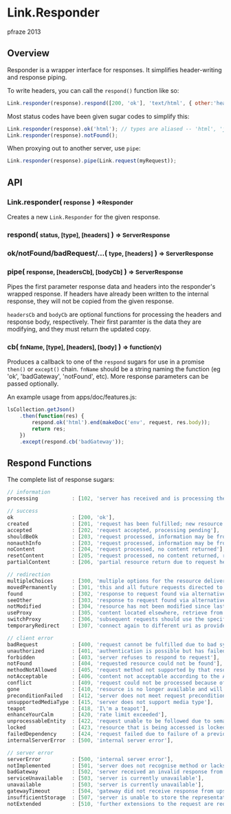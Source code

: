 Link.Responder
==============

pfraze 2013


## Overview

Responder is a wrapper interface for responses. It simplifies header-writing and response piping.

To write headers, you can call the `respond()` function like so:

```javascript
Link.responder(response).respond([200, 'ok'], 'text/html', { other:'headers' })
```

Most status codes have been given sugar codes to simplify this:

```javascript
Link.responder(response).ok('html'); // types are aliased -- 'html', 'json', 'xml'
Link.responder(response).notFound();
```

When proxying out to another server, use `pipe`:

```javascript
Link.responder(response).pipe(Link.request(myRequest));
```


## API

### Link.responder( <small>response</small> ) <small>=>Responder</small>

Creates a new `Link.Responder` for the given response.

### respond( <small>status, [type], [headers]</small> ) <small>=> ServerResponse</small>

### ok/notFound/badRequest/...( <small>type, [headers]</small> ) <small>=> ServerResponse</small>

### pipe( <small>response, [headersCb], [bodyCb]</small> ) <small>=> ServerResponse</small>

Pipes the first parameter response data and headers into the responder's wrapped response. If headers have already been written to the internal response, they will not be copied from the given response.

`headersCb` and `bodyCb` are optional functions for processing the headers and response body, respectively. Their first paramter is the data they are modifying, and they must return the updated copy.

### cb( <small>fnName, [type], [headers], [body]</small> ) <small>=> function(v)</small>

Produces a callback to one of the `respond` sugars for use in a promise `then()` or `except()` chain. `fnName` should be a string naming the function (eg 'ok', 'badGateway', 'notFound', etc). More response parameters can be passed optionally.

An example usage from apps/doc/features.js:

```javascript
lsCollection.getJson()
	.then(function(res) {
		respond.ok('html').end(makeDoc('env', request, res.body));
		return res;
	})
	.except(respond.cb('badGateway'));
```


## Respond Functions

The complete list of response sugars:

```javascript
// information
processing           : [102, 'server has received and is processing the request'],

// success
ok                   : [200, 'ok'],
created              : [201, 'request has been fulfilled; new resource created'],
accepted             : [202, 'request accepted, processing pending'],
shouldBeOk           : [203, 'request processed, information may be from another source'],
nonauthInfo          : [203, 'request processed, information may be from another source'],
noContent            : [204, 'request processed, no content returned'],
resetContent         : [205, 'request processed, no content returned, reset document view'],
partialContent       : [206, 'partial resource return due to request header'],

// redirection
multipleChoices      : [300, 'multiple options for the resource delivered'],
movedPermanently     : [301, 'this and all future requests directed to the given URI'],
found                : [302, 'response to request found via alternative URI'],
seeOther             : [303, 'response to request found via alternative URI'],
notModified          : [304, 'resource has not been modified since last requested'],
useProxy             : [305, 'content located elsewhere, retrieve from there'],
switchProxy          : [306, 'subsequent requests should use the specified proxy'],
temporaryRedirect    : [307, 'connect again to different uri as provided'],

// client error
badRequest           : [400, 'request cannot be fulfilled due to bad syntax'],
unauthorized         : [401, 'authentication is possible but has failed'],
forbidden            : [403, 'server refuses to respond to request'],
notFound             : [404, 'requested resource could not be found'],
methodNotAllowed     : [405, 'request method not supported by that resource'],
notAcceptable        : [406, 'content not acceptable according to the Accept headers'],
conflict             : [409, 'request could not be processed because of conflict'],
gone                 : [410, 'resource is no longer available and will not be available again'],
preconditionFailed   : [412, 'server does not meet request preconditions'],
unsupportedMediaType : [415, 'server does not support media type'],
teapot               : [418, 'I\'m a teapot'],
enhanceYourCalm      : [420, 'rate limit exceeded'],
unprocessableEntity  : [422, 'request unable to be followed due to semantic errors'],
locked               : [423, 'resource that is being accessed is locked'],
failedDependency     : [424, 'request failed due to failure of a previous request'],
internalServerError  : [500, 'internal server error'],

// server error
serverError          : [500, 'internal server error'],
notImplemented       : [501, 'server does not recognise method or lacks ability to fulfill'],
badGateway           : [502, 'server received an invalid response from upstream server'],
serviceUnavailable   : [503, 'server is currently unavailable'],
unavailable          : [503, 'server is currently unavailable'],
gatewayTimeout       : [504, 'gateway did not receive response from upstream server'],
insufficientStorage  : [507, 'server is unable to store the representation'],
notExtended          : [510, 'further extensions to the request are required']
```